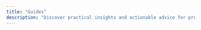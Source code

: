 ```yaml
---
title: "Guides"
description: "Discover practical insights and actionable advice for protecting your privacy in the cloud with Cryptomator's client-side encryption."
---
```

